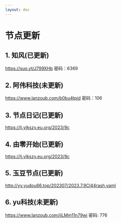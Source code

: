 ```yaml
---
layout: doc
---
```

# 节点更新

## 1. 知风(已更新)

https://suo.yt/J799XHb 密码：6369

## 2. 阿伟科技(未更新)

https://www.lanzoub.com/b0bu4tpid 密码：106

## 3. 节点日记(已更新)

https://lj.ylkszy.eu.org/2023/9c

## 4. 由零开始(已更新)

https://lj.ylkszy.eu.org/2023/9c

## 5. 玉豆节点(已更新)

http://yy.yudou66.top/202307/2023.7.9Cl44rash.yaml
  
## 6. yu科技(未更新)

https://www.lanzoub.com/iiLMm11n79wj 密码: 776
